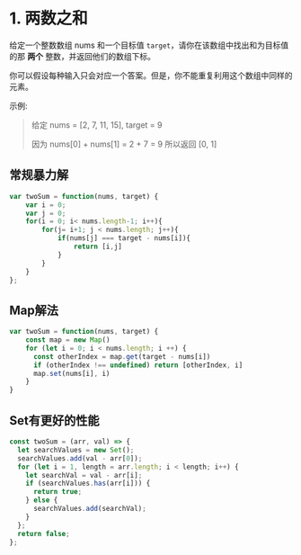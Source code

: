 # 1. 两数之和

给定一个整数数组 nums 和一个目标值 `target`，请你在该数组中找出和为目标值的那 **两个** 整数，并返回他们的数组下标。

你可以假设每种输入只会对应一个答案。但是，你不能重复利用这个数组中同样的元素。

示例:

> 给定 nums = \[2, 7, 11, 15], target = 9
>
> 因为 nums\[0] + nums\[1] = 2 + 7 = 9 所以返回 \[0, 1]

## 常规暴力解

```javascript
var twoSum = function(nums, target) {
    var i = 0;
    var j = 0;
    for(i = 0; i< nums.length-1; i++){
        for(j= i+1; j < nums.length; j++){
            if(nums[j] === target - nums[i]){
                return [i,j]
            }
        }
    }
};
```

## Map解法

```javascript
var twoSum = function(nums, target) {
    const map = new Map()
    for (let i = 0; i < nums.length; i ++) {
      const otherIndex = map.get(target - nums[i])
      if (otherIndex !== undefined) return [otherIndex, i]
      map.set(nums[i], i)
    }
}
```

## Set有更好的性能

```javascript
const twoSum = (arr, val) => {
  let searchValues = new Set();
  searchValues.add(val - arr[0]);
  for (let i = 1, length = arr.length; i < length; i++) {
    let searchVal = val - arr[i];
    if (searchValues.has(arr[i])) {
      return true;
    } else {
      searchValues.add(searchVal);
    }
  };
  return false;
};
```
